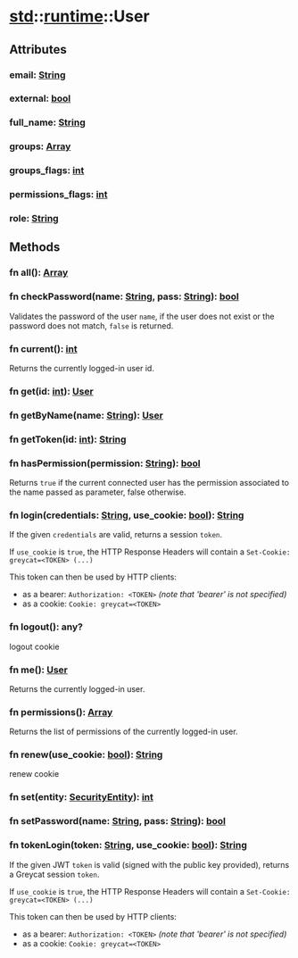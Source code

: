 # [std](/libs/std/)::[runtime](/libs/std/runtime/)::User

## Attributes

### email:&nbsp;[String](/libs/std/core/type.String.md)

### external:&nbsp;[bool](/libs/std/core/type.bool.md)

### full_name:&nbsp;[String](/libs/std/core/type.String.md)

### groups:&nbsp;[Array](/libs/std/core/type.Array.md)

### groups_flags:&nbsp;[int](/libs/std/core/type.int.md)

### permissions_flags:&nbsp;[int](/libs/std/core/type.int.md)

### role:&nbsp;[String](/libs/std/core/type.String.md)

## Methods
### fn all():&nbsp;[Array](/libs/std/core/type.Array.md)<Badge text="native" /><Badge text="static" />
### fn checkPassword(name:&nbsp;[String](/libs/std/core/type.String.md), pass:&nbsp;[String](/libs/std/core/type.String.md)):&nbsp;[bool](/libs/std/core/type.bool.md)<Badge text="native" /><Badge text="static" />

Validates the password of the user `name`, if the user does not exist or the password does not match, `false` is returned.
### fn current():&nbsp;[int](/libs/std/core/type.int.md)<Badge text="native" /><Badge text="static" />

Returns the currently logged-in user id.
### fn get(id:&nbsp;[int](/libs/std/core/type.int.md)):&nbsp;[User](/libs/std/runtime/type.User.md)<Badge text="native" /><Badge text="static" />
### fn getByName(name:&nbsp;[String](/libs/std/core/type.String.md)):&nbsp;[User](/libs/std/runtime/type.User.md)<Badge text="native" /><Badge text="static" />
### fn getToken(id:&nbsp;[int](/libs/std/core/type.int.md)):&nbsp;[String](/libs/std/core/type.String.md)<Badge text="native" /><Badge text="static" />
### fn hasPermission(permission:&nbsp;[String](/libs/std/core/type.String.md)):&nbsp;[bool](/libs/std/core/type.bool.md)<Badge text="native" /><Badge text="static" />

Returns `true` if the current connected user has the permission associated to the name passed as parameter, false otherwise.
### fn login(credentials:&nbsp;[String](/libs/std/core/type.String.md), use_cookie:&nbsp;[bool](/libs/std/core/type.bool.md)):&nbsp;[String](/libs/std/core/type.String.md)<Badge text="native" /><Badge text="static" />

If the given `credentials` are valid, returns a session `token`.

If `use_cookie` is `true`, the HTTP Response Headers will contain
a `Set-Cookie: greycat=<TOKEN> (...)`

This token can then be used by HTTP clients:
- as a bearer: `Authorization: <TOKEN>` _(note that 'bearer' is not specified)_
- as a cookie: `Cookie: greycat=<TOKEN>`
### fn logout():&nbsp;any?<Badge text="native" /><Badge text="static" />

logout cookie
### fn me():&nbsp;[User](/libs/std/runtime/type.User.md)<Badge text="native" /><Badge text="static" />

Returns the currently logged-in user.
### fn permissions():&nbsp;[Array](/libs/std/core/type.Array.md)<Badge text="native" /><Badge text="static" />

Returns the list of permissions of the currently logged-in user.
### fn renew(use_cookie:&nbsp;[bool](/libs/std/core/type.bool.md)):&nbsp;[String](/libs/std/core/type.String.md)<Badge text="native" /><Badge text="static" />

renew cookie
### fn set(entity:&nbsp;[SecurityEntity](/libs/std/runtime/type.SecurityEntity.md)):&nbsp;[int](/libs/std/core/type.int.md)<Badge text="native" /><Badge text="static" />
### fn setPassword(name:&nbsp;[String](/libs/std/core/type.String.md), pass:&nbsp;[String](/libs/std/core/type.String.md)):&nbsp;[bool](/libs/std/core/type.bool.md)<Badge text="native" /><Badge text="static" />
### fn tokenLogin(token:&nbsp;[String](/libs/std/core/type.String.md), use_cookie:&nbsp;[bool](/libs/std/core/type.bool.md)):&nbsp;[String](/libs/std/core/type.String.md)<Badge text="native" /><Badge text="static" />

If the given JWT `token` is valid (signed with the public key provided), returns a Greycat session `token`.

If `use_cookie` is `true`, the HTTP Response Headers will contain
a `Set-Cookie: greycat=<TOKEN> (...)`

This token can then be used by HTTP clients:
- as a bearer: `Authorization: <TOKEN>` _(note that 'bearer' is not specified)_
- as a cookie: `Cookie: greycat=<TOKEN>`
